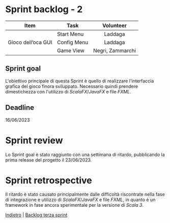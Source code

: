 # Sprint backlog - 2

<table>
    <thead>
        <tr>
            <th>Item</th>
            <th>Task</th>
            <th style="text-align: center;">Volunteer</th>
        </tr>
    </thead>
    <tbody>
        <tr>
            <td rowspan=3>Gioco dell’oca GUI</td>
            <td>Start Menu</td>
            <td style="text-align: center;">Laddaga</td>
        </tr>
        <tr>
            <td>Config Menu</td>
            <td style="text-align: center;">Laddaga</td>
        </tr>
        <tr>
            <td>Game View</td>
            <td style="text-align: center;">Negri, Zammarchi</td>
        </tr>
    </tbody>
</table>


## Sprint goal
L'obiettivo principale di questa Sprint è quello di realizzare l'interfaccia grafica del gioco finora sviluppato. Necessario quindi prendere dimestichezza con l'utilizzo di *ScalaFX*/*JavaFX* e file *FXML*.

## Deadline
16/06/2023

# Sprint review
Lo Sprint goal è stato raggiunto con una settimana di ritardo, pubblicando la prima release del progetto il 23/06/2023.

# Sprint retrospective
Il ritardo è stato causato principalmente dalle difficoltà riscontrate nella fase di integrazione e utilizzo di *ScalaFX*/*JavaFX* e file *FXML*, in quanto è un framework in fase ancora sperimentale per la versione di *Scala 3*.

[Indietro](/README.md) | [Backlog terza sprint](/third-sprint.md)
